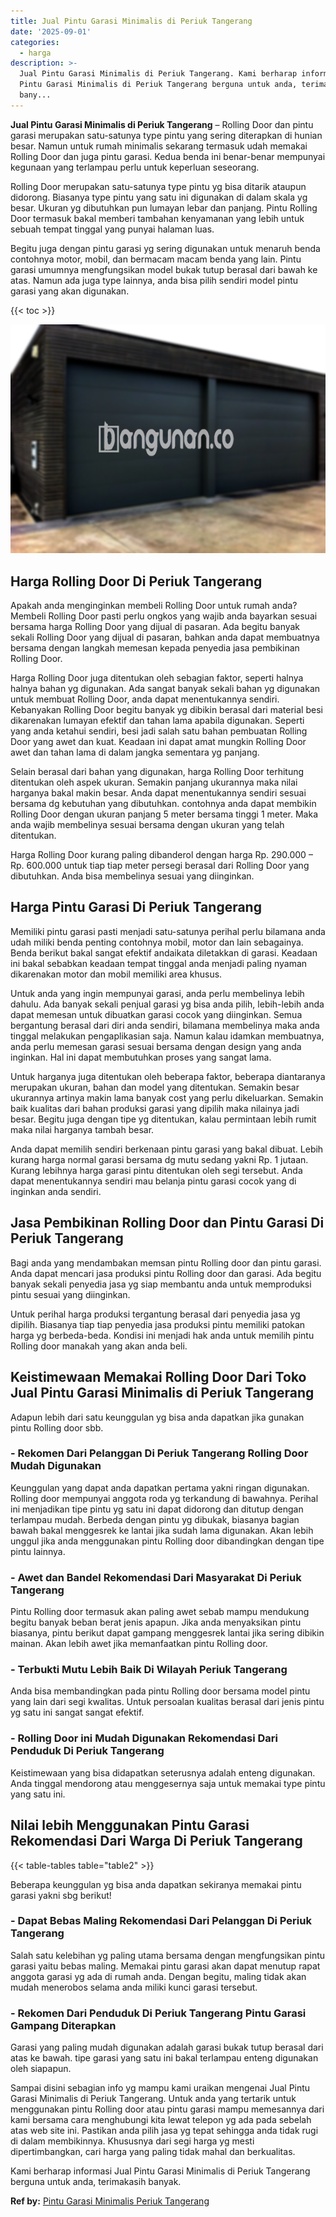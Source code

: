 ```yaml
---
title: Jual Pintu Garasi Minimalis di Periuk Tangerang
date: '2025-09-01'
categories:
  - harga
description: >-
  Jual Pintu Garasi Minimalis di Periuk Tangerang. Kami berharap informasi Jual
  Pintu Garasi Minimalis di Periuk Tangerang berguna untuk anda, terimakasih
  bany...
---
```


**Jual Pintu Garasi Minimalis di Periuk Tangerang** – Rolling Door dan pintu garasi merupakan satu-satunya type pintu yang sering diterapkan di hunian besar. Namun untuk rumah minimalis sekarang termasuk udah memakai Rolling Door dan juga pintu garasi. Kedua benda ini benar-benar mempunyai kegunaan yang terlampau perlu untuk keperluan seseorang.

Rolling Door merupakan satu-satunya type pintu yg bisa ditarik ataupun didorong. Biasanya type pintu yang satu ini digunakan di dalam skala yg besar. Ukuran yg dibutuhkan pun lumayan lebar dan panjang. Pintu Rolling Door termasuk bakal memberi tambahan kenyamanan yang lebih untuk sebuah tempat tinggal yang punyai halaman luas.

Begitu juga dengan pintu garasi yg sering digunakan untuk menaruh benda contohnya motor, mobil, dan bermacam macam benda yang lain. Pintu garasi umumnya mengfungsikan model bukak tutup berasal dari bawah ke atas. Namun ada juga type lainnya, anda bisa pilih sendiri model pintu garasi yang akan digunakan.

{{< toc >}}

![Jual Pintu Garasi Minimalis di Periuk Tangerang](/images/pintu-garasi-23.png)

## Harga Rolling Door Di Periuk Tangerang

Apakah anda menginginkan membeli Rolling Door untuk rumah anda? Membeli Rolling Door pasti perlu ongkos yang wajib anda bayarkan sesuai bersama harga Rolling Door yang dijual di pasaran. Ada begitu banyak sekali Rolling Door yang dijual di pasaran, bahkan anda dapat membuatnya bersama dengan langkah memesan kepada penyedia jasa pembikinan Rolling Door.

Harga Rolling Door juga ditentukan oleh sebagian faktor, seperti halnya halnya bahan yg digunakan. Ada sangat banyak sekali bahan yg digunakan untuk membuat Rolling Door, anda dapat menentukannya sendiri. Kebanyakan Rolling Door begitu banyak yg dibikin berasal dari material besi dikarenakan lumayan efektif dan tahan lama apabila digunakan. Seperti yang anda ketahui sendiri, besi jadi salah satu bahan pembuatan Rolling Door yang awet dan kuat. Keadaan ini dapat amat mungkin Rolling Door awet dan tahan lama di dalam jangka sementara yg panjang.

Selain berasal dari bahan yang digunakan, harga Rolling Door terhitung ditentukan oleh aspek ukuran. Semakin panjang ukurannya maka nilai harganya bakal makin besar. Anda dapat menentukannya sendiri sesuai bersama dg kebutuhan yang dibutuhkan. contohnya anda dapat membikin Rolling Door dengan ukuran panjang 5 meter bersama tinggi 1 meter. Maka anda wajib membelinya sesuai bersama dengan ukuran yang telah ditentukan.

Harga Rolling Door kurang paling dibanderol dengan harga Rp. 290.000 – Rp. 600.000 untuk tiap tiap meter persegi berasal dari Rolling Door yang dibutuhkan. Anda bisa membelinya sesuai yang diinginkan.

## Harga Pintu Garasi Di Periuk Tangerang

Memiliki pintu garasi pasti menjadi satu-satunya perihal perlu bilamana anda udah miliki benda penting contohnya mobil, motor dan lain sebagainya. Benda berikut bakal sangat efektif andaikata diletakkan di garasi. Keadaan ini bakal sebabkan keadaan tempat tinggal anda menjadi paling nyaman dikarenakan motor dan mobil memiliki area khusus.

Untuk anda yang ingin mempunyai garasi, anda perlu membelinya lebih dahulu. Ada banyak sekali penjual garasi yg bisa anda pilih, lebih-lebih anda dapat memesan untuk dibuatkan garasi cocok yang diinginkan. Semua bergantung berasal dari diri anda sendiri, bilamana membelinya maka anda tinggal melakukan pengaplikasian saja. Namun kalau idamkan membuatnya, anda perlu memesan garasi sesuai bersama dengan design yang anda inginkan. Hal ini dapat membutuhkan proses yang sangat lama.

Untuk harganya juga ditentukan oleh beberapa faktor, beberapa diantaranya merupakan ukuran, bahan dan model yang ditentukan. Semakin besar ukurannya artinya makin lama banyak cost yang perlu dikeluarkan. Semakin baik kualitas dari bahan produksi garasi yang dipilih maka nilainya jadi besar. Begitu juga dengan tipe yg ditentukan, kalau permintaan lebih rumit maka nilai harganya tambah besar.

Anda dapat memilih sendiri berkenaan pintu garasi yang bakal dibuat. Lebih kurang harga normal garasi bersama dg mutu sedang yakni Rp. 1 jutaan. Kurang lebihnya harga garasi pintu ditentukan oleh segi tersebut. Anda dapat menentukannya sendiri mau belanja pintu garasi cocok yang di inginkan anda sendiri.

## Jasa Pembikinan Rolling Door dan Pintu Garasi Di Periuk Tangerang

Bagi anda yang mendambakan memsan pintu Rolling door dan pintu garasi. Anda dapat mencari jasa produksi pintu Rolling door dan garasi. Ada begitu banyak sekali penyedia jasa yg siap membantu anda untuk memproduksi pintu sesuai yang diinginkan.

Untuk perihal harga produksi tergantung berasal dari penyedia jasa yg dipilih. Biasanya tiap tiap penyedia jasa produksi pintu memiliki patokan harga yg berbeda-beda. Kondisi ini menjadi hak anda untuk memilih pintu Rolling door manakah yang akan anda beli.

## Keistimewaan Memakai Rolling Door Dari Toko Jual Pintu Garasi Minimalis di Periuk Tangerang

Adapun lebih dari satu keunggulan yg bisa anda dapatkan jika gunakan pintu Rolling door sbb.

### \- Rekomen Dari Pelanggan Di Periuk Tangerang Rolling Door Mudah Digunakan

Keunggulan yang dapat anda dapatkan pertama yakni ringan digunakan. Rolling door mempunyai anggota roda yg terkandung di bawahnya. Perihal ini menjadikan tipe pintu yg satu ini dapat didorong dan ditutup dengan terlampau mudah. Berbeda dengan pintu yg dibukak, biasanya bagian bawah bakal menggesrek ke lantai jika sudah lama digunakan. Akan lebih unggul jika anda menggunakan pintu Rolling door dibandingkan dengan tipe pintu lainnya.

### \- Awet dan Bandel Rekomendasi Dari Masyarakat Di Periuk Tangerang

Pintu Rolling door termasuk akan paling awet sebab mampu mendukung begitu banyak beban berat jenis apapun. Jika anda menyaksikan pintu biasanya, pintu berikut dapat gampang menggesrek lantai jika sering dibikin mainan. Akan lebih awet jika memanfaatkan pintu Rolling door.

### \- Terbukti Mutu Lebih Baik Di Wilayah Periuk Tangerang

Anda bisa membandingkan pada pintu Rolling door bersama model pintu yang lain dari segi kwalitas. Untuk persoalan kualitas berasal dari jenis pintu yg satu ini sangat sangat efektif.

### \- Rolling Door ini Mudah Digunakan Rekomendasi Dari Penduduk Di Periuk Tangerang

Keistimewaan yang bisa didapatkan seterusnya adalah enteng digunakan. Anda tinggal mendorong atau menggesernya saja untuk memakai type pintu yang satu ini.

## Nilai lebih Menggunakan Pintu Garasi Rekomendasi Dari Warga Di Periuk Tangerang

{{< table-tables table="table2" >}}

Beberapa keunggulan yg bisa anda dapatkan sekiranya memakai pintu garasi yakni sbg berikut!

### \- Dapat Bebas Maling Rekomendasi Dari Pelanggan Di Periuk Tangerang

Salah satu kelebihan yg paling utama bersama dengan mengfungsikan pintu garasi yaitu bebas maling. Memakai pintu garasi akan dapat menutup rapat anggota garasi yg ada di rumah anda. Dengan begitu, maling tidak akan mudah menerobos selama anda miliki kunci garasi tersebut.

### \- Rekomen Dari Penduduk Di Periuk Tangerang Pintu Garasi Gampang Diterapkan

Garasi yang paling mudah digunakan adalah garasi bukak tutup berasal dari atas ke bawah. tipe garasi yang satu ini bakal terlampau enteng digunakan oleh siapapun.

Sampai disini sebagian info yg mampu kami uraikan mengenai Jual Pintu Garasi Minimalis di Periuk Tangerang. Untuk anda yang tertarik untuk menggunakan pintu Rolling door atau pintu garasi mampu memesannya dari kami bersama cara menghubungi kita lewat telepon yg ada pada sebelah atas web site ini. Pastikan anda pilih jasa yg tepat sehingga anda tidak rugi di dalam membikinnya. Khususnya dari segi harga yg mesti dipertimbangkan, cari harga yang paling tidak mahal dan berkualitas.

Kami berharap informasi Jual Pintu Garasi Minimalis di Periuk Tangerang berguna untuk anda, terimakasih banyak.

**Ref by:** [Pintu Garasi Minimalis Periuk Tangerang](https://id.wikipedia.org/wiki/Pintu)
